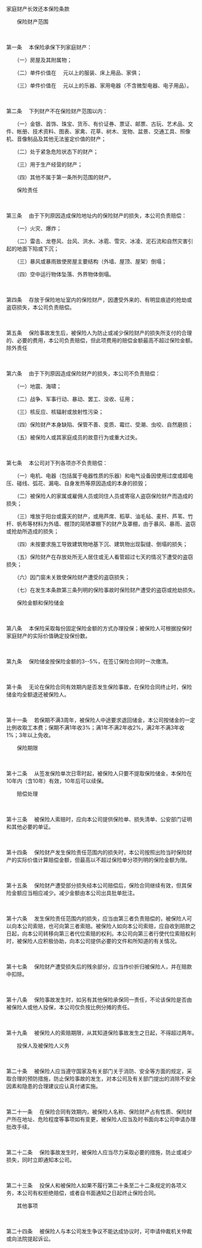 



家庭财产长效还本保险条款



 

　　保险财产范围

　　

第一条
　本保险承保下列家庭财产：　　

　　（一）房屋及其附属物；　　

　　（二）单件价值在　 元以上的服装、床上用品、家俱；　　

　　（三）单件价值在　 元以上的乐器、家用电器（不含微型电器、电子用品）。

　　

第二条
　下列财产不在保险财产范围以内：　　

　　（一）金银、首饰、珠宝、货币、有价证券、票证、邮票、古玩、艺术品、文件、帐册、技术资料、图表、家禽、花草、树木、宠物、盆景、交通工具、照像机、音像制品及其他无法鉴定价值的财产；　　

　　（二）处于紧急危险状态下的财产；　　

　　（三）用于生产经营的财产；　　

　　（四）其他不属于第一条所列范围的财产。　　

　　保险责任

　　

第三条
　由于下列原因造成保险地址内的保险财产的损失，本公司负责赔偿：　　

　　（一）火灾、爆炸；　　

　　（二）雷击、龙卷风、台风、洪水、冰雹、雪灾、冰凌、泥石流和自然灾害引起的地面下陷或下沉；　　

　　（三）暴风或暴雨致使房屋主要结构（外墙、屋顶、屋架）倒塌；　　

　　（四）空中运行物体坠落、外界物体倒塌。

　　

第四条
　存放于保险地址室内的保险财产，因遭受外来的、有明显痕迹的抢劫或盗窃损失，本公司负责赔偿。

　　

第五条
　保险事故发生后，被保险人为防止或减少保险财产的损失所支付的合理的、必要的费用，本公司负责赔偿，但此项费用的赔偿金额最高不超过保险金额。　　除外责任

　　

第六条
　由于下列原因造成保险财产的损失，本公司不负责赔偿：　　

　　（一）地震、海啸；　　

　　（二）战争、军事行动、暴动、罢工、没收、征用；　　

　　（三）核反应、核辐射或放射性污染；　　

　　（四）保险财产本身缺陷、保管不善、变质、霉烂、受潮、虫咬、自然磨损；　　

　　（五）被保险人或其家庭成员的故意行为或重大过失。

　　

第七条
　本公司对下列各项亦不负责赔偿：　　

　　（一）电机、电器（包括属于电器性质的乐器）和电气设备因使用过度或超电压、碰线、弧花、漏电、自身发热等原因造成的本身的损毁；　　

　　（二）被保险人的家属或雇佣人员或同住人员或寄宿人盗窃保险财产而造成的损失；　　

　　（三）堆放于阳台或露天的财产，或用芦席、稻草、油毛毡、麦杆、芦苇、竹杆、帆布等材料为外墙、棚顶的简陋罩棚下的财产及罩棚，由于暴风、暴雨、盗窃或抢劫所造成的损失；

　　（四）未按要求施工导致建筑物地基下沉、建筑物出现裂缝、倒塌的损失；　　

　　（五）保险财产在存放处所无人居住或无人看管超过七天的情况下遭受的盗窃损失；　　

　　（六）因门窗未关致使保险财产遭受的盗窃损失；　　

　　（七）在发生本条款第三条列明的保险事故时保险财产遭受的盗窃或抢劫损失。　　

　　保险金额和保险储金

　　

第八条
　本保险采取每份固定保险金额的方式办理投保；被保险人可根据投保时家庭财产的实际价值确定投保份数。

　　

第九条
　保险储金按保险金额的3--5%，在签订保险合同时一次缴清。

　　

第十条
　无论在保险合同有效期内是否发生保险事故，在保险合同终止时，保险储金均全额退还被保险人。

　　

第十一条
　若保期不满3周年，被保险人中途要求退回储金，本公司按储金的一定比例收取工本费；保期不满1年收3%；满1年不满2年收2%，满2年不满3年收1%；3年以上免收。　　

　　保险期限

　　

第十二条
　从签发保险单次日零时起，被保险人只要不提取保险储金，本保险在10年内（含10年）有效，10年后可以续保。　　

　　赔偿处理

　　

第十三条
　被保险人索赔时，应向本公司提供保险单、损失清单、公安部门证明和其他必要的单证。

　　

第十四条
　保险财产发生保险责任范围内的损失时，本公司按照出险当时保险财产的实际价值计算赔偿金额，但最高以不超过保险单分项列明的保险金额为限。

　　

第十五条
　保险财产遭受部分损失经本公司赔偿后，保险合同继续有效，但其保险金额应当相应减少。减少金额由本公司出具批单批注。

　　

第十六条
　发生保险责任范围内的损失，应当由第三者负责赔偿的，被保险人可以向本公司索赔，也可向第三者索赔。被保险人如向本公司索赔，应自收到赔款之日起，向本公司转移向第三者代位索赔的权利。本公司向第三者行使代位索赔权利时，被保险人应积极协助，向本公司提供必要的文件和所知道的有关情况。

　　

第十七条
　保险财产遭受损失后的残余部分，应当作价折归被保险人，并在赔款中扣除。

　　

第十八条
　保险事故发生时，如另有其他保险承保同一责任，不论该保险是否由被保险人或他人投保，本公司仅负按比例分摊的责任。

　　

第十九条
　被保险人的索赔期限，从其知道保险事故发生之日起，不得超过两年。　　

　　投保人及被保险人义务

　　

第二十条
　被保险人应当遵守国家及有关部门关于消防、安全等方面的规定，采取合理的预防措施，防止保险事故的发生，对本公司及有关部门提出的消除不安全因素和隐患的合理建议应认真付诸实施。

　　

第二十一条
　在保险合同有效期内，被保险人名称、保险财产占有性质、保险财产所在地址、危险程度等事项如有变更，被保险人应当及时书面向本公司申请办理批改手续。

　　

第二十二条
　保险事故发生时，被保险人应当尽力采取必要的措施，防止或减少损失，同时立即通知本公司。

　　

第二十三条
　投保人和被保险人如果不履行第二十条至二十二条规定的各项义务，本公司有权拒绝赔偿，或者自书面通知之日起终止保险合同。　　

　　其他事项

　　

第二十四条
　被保险人与本公司发生争议不能达成协议时，可申请仲裁机关仲裁或向法院提起诉讼。